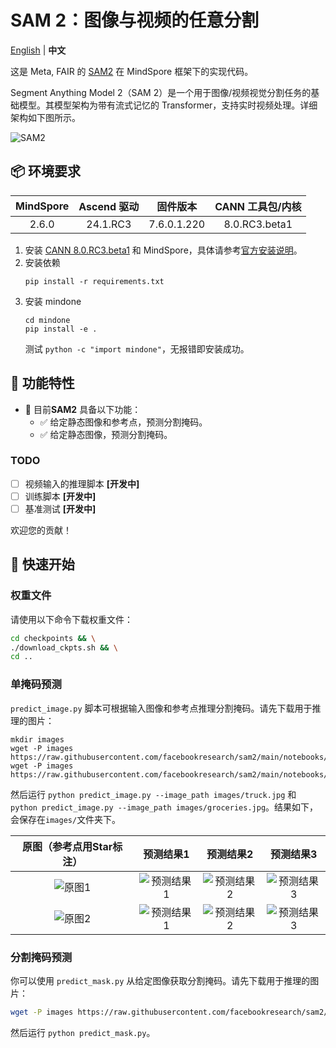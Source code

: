 # SAM 2：图像与视频的任意分割

[English](README.md) | **中文**

这是 Meta, FAIR 的 [SAM2](https://github.com/facebookresearch/sam2) 在 MindSpore 框架下的实现代码。

Segment Anything Model 2（SAM 2）是一个用于图像/视频视觉分割任务的基础模型。其模型架构为带有流式记忆的 Transformer，支持实时视频处理。详细架构如下图所示。

![SAM2](https://github.com/facebookresearch/sam2/blob/main/assets/model_diagram.png?raw=true)

## 📦 环境要求

<div align="center">

| MindSpore | Ascend 驱动 | 固件版本 | CANN 工具包/内核 |
|:---------:|:-----------:|:--------:|:----------------:|
|   2.6.0   | 24.1.RC3    | 7.6.0.1.220 | 8.0.RC3.beta1 |

</div>

1. 安装 [CANN 8.0.RC3.beta1](https://www.hiascend.com/developer/download/community/result?module=cann&cann=8.0.RC3.beta1) 和 MindSpore，具体请参考[官方安装说明](https://www.mindspore.cn/install)。
2. 安装依赖
    ```shell
    pip install -r requirements.txt
    ```
3. 安装 mindone
    ```
    cd mindone
    pip install -e .
    ```
    测试 `python -c "import mindone"`，无报错即安装成功。

## 🔆 功能特性

- 📍 目前**SAM2** 具备以下功能：
    - ✅ 给定静态图像和参考点，预测分割掩码。
    - ✅ 给定静态图像，预测分割掩码。

### TODO
* [ ] 视频输入的推理脚本 **[开发中]**
* [ ] 训练脚本 **[开发中]**
* [ ] 基准测试 **[开发中]**

欢迎您的贡献！

## 🚀 快速开始

### 权重文件

请使用以下命令下载权重文件：
```bash
cd checkpoints && \
./download_ckpts.sh && \
cd ..
```

### 单掩码预测

`predict_image.py` 脚本可根据输入图像和参考点推理分割掩码。请先下载用于推理的图片：
```
mkdir images
wget -P images https://raw.githubusercontent.com/facebookresearch/sam2/main/notebooks/images/truck.jpg
wget -P images https://raw.githubusercontent.com/facebookresearch/sam2/main/notebooks/images/groceries.jpg
```
然后运行 `python predict_image.py --image_path images/truck.jpg` 和 `python predict_image.py --image_path images/groceries.jpg`。结果如下，会保存在`images/`文件夹下。

| 原图（参考点用Star标注） |  预测结果1 |  预测结果2 |  预测结果3 |
|:--------------------------:|:-------------------------------------:|:-------------------------------------:|:-------------------------------------:|
| ![原图1](images/truck.jpg) | ![预测结果1](images/truck_result1.jpg) | ![预测结果2](images/truck_result2.jpg) | ![预测结果3](images/truck_result3.jpg) |
| ![原图2](images/groceries.jpg) | ![预测结果1](images/groceries_result1.jpg) | ![预测结果2](images/groceries_result2.jpg) | ![预测结果3](images/groceries_result3.jpg) |


### 分割掩码预测

你可以使用 `predict_mask.py` 从给定图像获取分割掩码。请先下载用于推理的图片：
```bash
wget -P images https://raw.githubusercontent.com/facebookresearch/sam2/main/notebooks/images/cars.jpg
```
然后运行 `python predict_mask.py`。
